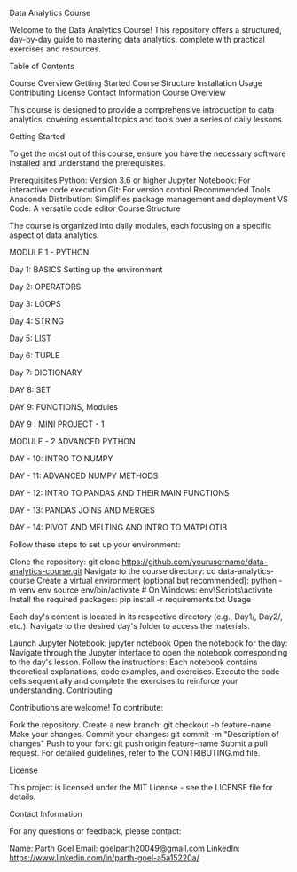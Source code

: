 Data Analytics Course

Welcome to the Data Analytics Course! This repository offers a structured, day-by-day guide to mastering data analytics, complete with practical exercises and resources.

Table of Contents

Course Overview
Getting Started
Course Structure
Installation
Usage
Contributing
License
Contact Information
Course Overview

This course is designed to provide a comprehensive introduction to data analytics, covering essential topics and tools over a series of daily lessons.

Getting Started

To get the most out of this course, ensure you have the necessary software installed and understand the prerequisites.

Prerequisites
Python: Version 3.6 or higher
Jupyter Notebook: For interactive code execution
Git: For version control
Recommended Tools
Anaconda Distribution: Simplifies package management and deployment
VS Code: A versatile code editor
Course Structure

The course is organized into daily modules, each focusing on a specific aspect of data analytics.

MODULE 1 - PYTHON

Day 1: BASICS 
Setting up the environment

Day 2: OPERATORS 

Day 3: LOOPS

Day 4: STRING

Day 5: LIST

Day 6: TUPLE

Day 7: DICTIONARY 

DAY 8: SET

DAY 9: FUNCTIONS, Modules

DAY 9 : MINI PROJECT - 1 

MODULE - 2  ADVANCED PYTHON 

DAY - 10: INTRO TO NUMPY 

DAY - 11: ADVANCED NUMPY METHODS 

DAY - 12: INTRO TO PANDAS AND THEIR MAIN FUNCTIONS

DAY - 13: PANDAS JOINS AND MERGES

DAY - 14: PIVOT AND MELTING AND INTRO TO MATPLOTIB

Follow these steps to set up your environment:

Clone the repository:
git clone https://github.com/yourusername/data-analytics-course.git
Navigate to the course directory:
cd data-analytics-course
Create a virtual environment (optional but recommended):
python -m venv env
source env/bin/activate  # On Windows: env\Scripts\activate
Install the required packages:
pip install -r requirements.txt
Usage

Each day's content is located in its respective directory (e.g., Day1/, Day2/, etc.). Navigate to the desired day's folder to access the materials.

Launch Jupyter Notebook:
jupyter notebook
Open the notebook for the day:
Navigate through the Jupyter interface to open the notebook corresponding to the day's lesson.
Follow the instructions:
Each notebook contains theoretical explanations, code examples, and exercises. Execute the code cells sequentially and complete the exercises to reinforce your understanding.
Contributing

Contributions are welcome! To contribute:

Fork the repository.
Create a new branch:
git checkout -b feature-name
Make your changes.
Commit your changes:
git commit -m "Description of changes"
Push to your fork:
git push origin feature-name
Submit a pull request.
For detailed guidelines, refer to the CONTRIBUTING.md file.

License

This project is licensed under the MIT License - see the LICENSE file for details.

Contact Information

For any questions or feedback, please contact:

Name: Parth Goel
Email: goelparth20049@gmail.com
LinkedIn: https://www.linkedin.com/in/parth-goel-a5a15220a/